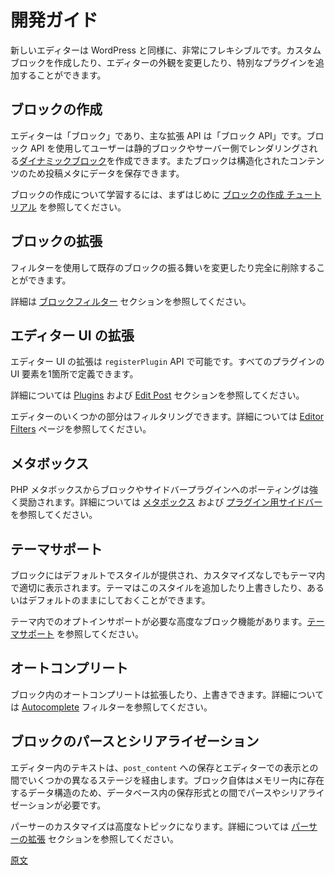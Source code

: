 <!--
# Developer Documentation
-->
<!--
# 開発者ドキュメント
 -->
<!--
# How-to Guides
 -->
# 開発ガイド

<!--
The new editor is highly flexible, like most of WordPress. You can build custom blocks, modify the editor's appearance, add special plugins, and much more.
-->
新しいエディターは WordPress と同様に、非常にフレキシブルです。カスタムブロックを作成したり、エディターの外観を変更したり、特別なプラグインを追加することができます。

<!--
## Creating Blocks

The editor is about blocks, and the main extensibility API is the Block API. It allows you to create your own static blocks, [Dynamic Blocks](/docs/how-to-guides/block-tutorial/creating-dynamic-blocks.md) ( rendered on the server ) and also blocks capable of saving data to Post Meta for more structured content.

If you want to learn more about block creation, see the [Create a Block tutorial](/docs/getting-started/create-block/README.md) for the best place to start.
-->
## ブロックの作成

エディターは「ブロック」であり、主な拡張 API は「ブロック API」です。ブロック API を使用してユーザーは静的ブロックやサーバー側でレンダリングされる[ダイナミックブロック](https://ja.wordpress.org/team/handbook/block-editor/how-to-guides/block-tutorial/creating-dynamic-blocks/)を作成できます。またブロックは構造化されたコンテンツのため投稿メタにデータを保存できます。

ブロックの作成について学習するには、まずはじめに [ブロックの作成 チュートリアル](https://ja.wordpress.org/team/handbook/block-editor/getting-started/create-block/) を参照してください。

<!--
## Extending Blocks

It is also possible to modify the behavior of existing blocks or even remove them completely using filters.

Learn more in the [Block Filters](/docs/reference-guides/filters/block-filters.md) section.
-->
## ブロックの拡張

フィルターを使用して既存のブロックの振る舞いを変更したり完全に削除することができます。

詳細は [ブロックフィルター](https://github.com/WordPress/gutenberg/blob/trunk/docs/reference-guides/filters/block-filters.md) セクションを参照してください。

<!--
## Extending the Editor UI

Extending the editor UI can be accomplished with the `registerPlugin` API, allowing you to define all your plugin's UI elements in one place.

Refer to the [Plugins](/packages/plugins/README.md) and [Edit Post](/packages/edit-post/README.md) section for more information.

You can also filter certain aspects of the editor; this is documented on the [Editor Filters](/docs/reference-guides/filters/editor-filters.md) page.
-->
## エディター UI の拡張

エディター UI の拡張は `registerPlugin` API で可能です。すべてのプラグインの UI 要素を1箇所で定義できます。

詳細については [Plugins](https://github.com/WordPress/gutenberg/blob/trunk/packages/plugins/README.md) および [Edit Post](https://github.com/WordPress/gutenberg/tree/trunk/packages/edit-post) セクションを参照してください。

エディターのいくつかの部分はフィルタリングできます。詳細については [Editor Filters](https://github.com/WordPress/gutenberg/blob/trunk/docs/reference-guides/filters/editor-filters.md) ページを参照してください。

<!--
## Meta Boxes

Porting PHP meta boxes to blocks or sidebar plugins is highly encouraged, learn how in the [meta box](/docs/how-to-guides/metabox.md) and [sidebar plugin](/docs/how-to-guides/plugin-sidebar-0.md) guides.
-->
## メタボックス

PHP メタボックスからブロックやサイドバープラグインへのポーティングは強く奨励されます。詳細については [メタボックス](https://ja.wordpress.org/team/handbook/block-editor/how-to-guides/metabox/) および [プラグイン用サイドバー](https://ja.wordpress.org/team/handbook/block-editor/how-to-guides/plugin-sidebar-0/) を参照してください。

<!--
## Theme Support

By default, blocks provide their styles to enable basic support for blocks in themes without any change. Themes can add/override these styles, or rely on defaults.

There are some advanced block features which require opt-in support in the theme. See [theme support](/docs/how-to-guides/themes/theme-support.md).
-->
## テーマサポート

ブロックにはデフォルトでスタイルが提供され、カスタマイズなしでもテーマ内で適切に表示されます。テーマはこのスタイルを追加したり上書きしたり、あるいはデフォルトのままにしておくことができます。

テーマ内でのオプトインサポートが必要な高度なブロック機能があります。[テーマサポート](https://ja.wordpress.org/team/handbook/block-editor/how-to-guides/themes/theme-support/) を参照してください。

<!--
## Autocomplete

Autocompleters within blocks may be extended and overridden. Learn more about the [autocomplete](/docs/reference-guides/filters/autocomplete-filters.md) filters.
-->
## オートコンプリート

ブロック内のオートコンプリートは拡張したり、上書きできます。詳細については [Autocomplete](https://github.com/WordPress/gutenberg/blob/trunk/docs/reference-guides/filters/autocomplete-filters.md) フィルターを参照してください。

<!--
## Block Parsing and Serialization

Posts in the editor move through a couple of different stages between being stored in `post_content` and appearing in the editor. Since the blocks themselves are data structures that live in memory it takes a parsing and serialization step to transform out from and into the stored format in the database.

Customizing the parser is an advanced topic that you can learn more about in the [Extending the Parser](/docs/reference-guides/filters/parser-filters.md) section.
-->
## ブロックのパースとシリアライゼーション

エディター内のテキストは、`post_content` への保存とエディターでの表示との間でいくつかの異なるステージを経由します。ブロック自体はメモリー内に存在するデータ構造のため、データベース内の保存形式との間でパースやシリアライゼーションが必要です。

パーサーのカスタマイズは高度なトピックになります。詳細については [パーサーの拡張](https://github.com/WordPress/gutenberg/blob/trunk/docs/reference-guides/filters/parser-filters.md) セクションを参照してください。

[原文](https://github.com/WordPress/gutenberg/blob/trunk/docs/how-to-guides/README.md)
